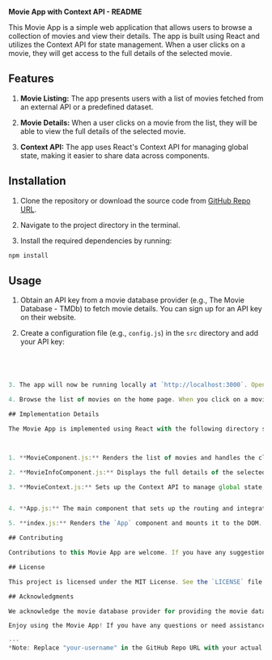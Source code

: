 **Movie App with Context API - README**

This Movie App is a simple web application that allows users to browse a collection of movies and view their details. The app is built using React and utilizes the Context API for state management. When a user clicks on a movie, they will get access to the full details of the selected movie.

## Features

1. **Movie Listing:** The app presents users with a list of movies fetched from an external API or a predefined dataset.

2. **Movie Details:** When a user clicks on a movie from the list, they will be able to view the full details of the selected movie.

3. **Context API:** The app uses React's Context API for managing global state, making it easier to share data across components.

## Installation

1. Clone the repository or download the source code from [GitHub Repo URL](https://github.com/Ermaurya/movie-app/).

2. Navigate to the project directory in the terminal.

3. Install the required dependencies by running:

```bash
npm install
```

## Usage

1. Obtain an API key from a movie database provider (e.g., The Movie Database - TMDb) to fetch movie details. You can sign up for an API key on their website.

2. Create a configuration file (e.g., `config.js`) in the `src` directory and add your API key:

```javascript




3. The app will now be running locally at `http://localhost:3000`. Open your web browser and navigate to this address.

4. Browse the list of movies on the home page. When you click on a movie, you will be redirected to a page displaying its full details.

## Implementation Details

The Movie App is implemented using React with the following directory structure:



1. **MovieComponent.js:** Renders the list of movies and handles the click event when a movie is selected.

2. **MovieInfoComponent.js:** Displays the full details of the selected movie.

3. **MovieContext.js:** Sets up the Context API to manage global state, including the movie data.


4. **App.js:** The main component that sets up the routing and integrates the context provider.

5. **index.js:** Renders the `App` component and mounts it to the DOM.

## Contributing

Contributions to this Movie App are welcome. If you have any suggestions or bug fixes, please feel free to create a pull request.

## License

This project is licensed under the MIT License. See the `LICENSE` file for details.

## Acknowledgments

We acknowledge the movie database provider for providing the movie data used in this application.

Enjoy using the Movie App! If you have any questions or need assistance, feel free to contact us.

---
*Note: Replace "your-username" in the GitHub Repo URL with your actual GitHub username.*
